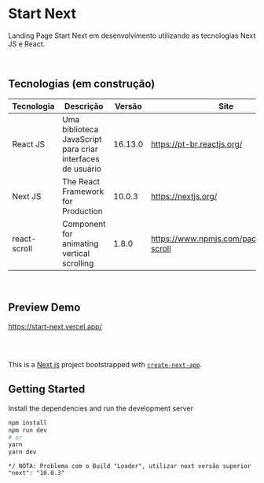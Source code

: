 # Start Next


Landing Page Start Next em desenvolvimento utilizando as tecnologias Next JS e React.

<br>

## Tecnologias (em construção)

Tecnologia | Descrição | Versão | Site
------------ | ------------- | ------------ | ------------
React JS | Uma biblioteca JavaScript para criar interfaces de usuário | 16.13.0 | https://pt-br.reactjs.org/
Next JS| The React Framework for Production | 10.0.3 | https://nextjs.org/
react-scroll | Component for animating vertical scrolling | 1.8.0 | https://www.npmjs.com/package/react-scroll

<br>

## Preview Demo

https://start-next.vercel.app/


##

<br>

This is a [Next.js](https://nextjs.org/) project bootstrapped with [`create-next-app`](https://github.com/vercel/next.js/tree/canary/packages/create-next-app).


## Getting Started

Install the dependencies and run the development server

```bash
npm install
npm run dev
# or
yarn
yarn dev
```

```
*/ NOTA: Problema com o Build "Loader", utilizar next versão superior "next": "10.0.3"

```
